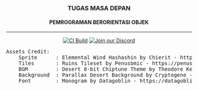 <h3 align="center">TUGAS MASA DEPAN</h3>
<h4 align="center">PEMROGRAMAN BERORIENTASI OBJEK</h4>
<hr>


<div align="center">

[![CI Build](https://github.com/farhannz/TMDPBO/actions/workflows/gradle.yml/badge.svg)](https://github.com/farhannz/TMDPBO/actions/workflows/gradle.yml)
[![Join our Discord](https://img.shields.io/badge/chat%20on-discord-7289DA)](https://discordapp.com/users/337933036182044674)

</div>

<pre>
Assets Credit:
    Sprite      : Elemental Wind Hashashin by Chierit - https://chierit.itch.io/elementals-wind-hashashin
    Tiles       : Ruins Tileset by Penusbmic - https://penusbmic.itch.io/free-dungeon-ruins-tileset?download
    BGM         : Desert 8-bit Chiptune Theme by Theodore Kerr - https://theodore-kerr.itch.io/desert-theme
    Background  : Parallax Desert Background by Cryptogene - https://cryptogene.itch.io/parallax-desert-background
    Font        : Monogram by Datagoblin - https://datagoblin.itch.io/monogram
</pre>